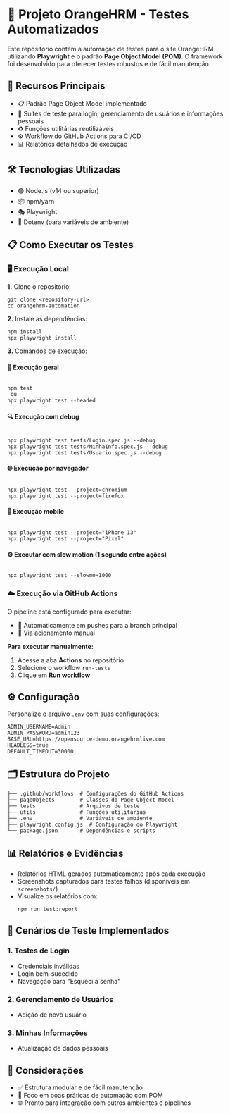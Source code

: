 <!DOCTYPE html>
<html lang="pt-BR">
<body>

  <h1>🍊 Projeto OrangeHRM - Testes Automatizados</h1>
  <p>Este repositório contém a automação de testes para o site OrangeHRM utilizando <strong>Playwright</strong> e o padrão <strong>Page Object Model (POM)</strong>. O framework foi desenvolvido para oferecer testes robustos e de fácil manutenção.</p>

  <h2>🚀 Recursos Principais</h2>
  <ul>
    <li>📋 Padrão Page Object Model implementado</li>
    <li>🧪 Suítes de teste para login, gerenciamento de usuários e informações pessoais</li>
    <li>♻️ Funções utilitárias reutilizáveis</li>
    <li>⚙️ Workflow do GitHub Actions para CI/CD</li>
    <li>📊 Relatórios detalhados de execução</li>
  </ul>

  <h2>🛠️ Tecnologias Utilizadas</h2>
  <ul>
    <li>🟢 Node.js (v14 ou superior)</li>
    <li>📦 npm/yarn</li>
    <li>🎭 Playwright</li>
    <li>📄 Dotenv (para variáveis de ambiente)</li>
  </ul>

  <h2>📋 Como Executar os Testes</h2>

  <h3>🖥️ Execução Local</h3>
  <p><strong>1.</strong> Clone o repositório:</p>
  <pre><code>git clone &lt;repository-url&gt;
cd orangehrm-automation</code></pre>

  <p><strong>2.</strong> Instale as dependências:</p>
  <pre><code>npm install
npx playwright install</code></pre>

  <p><strong>3.</strong> Comandos de execução:</p>
  
  <h4>🧪 Execução geral</h4>
  <pre><code>
npm test
 ou
npx playwright test --headed</code></pre>

  <h4>🔍 Execução com debug</h4>
  <pre><code>
npx playwright test tests/Login.spec.js --debug
npx playwright test tests/MinhaInfo.spec.js --debug
npx playwright test tests/Usuario.spec.js --debug</code></pre>

  <h4>🌐 Execução por navegador</h4>
  <pre><code>
npx playwright test --project=chromium
npx playwright test --project=firefox</code></pre>

  <h4>📱 Execução mobile</h4>
  <pre><code>
npx playwright test --project="iPhone 13"
npx playwright test --project="Pixel"</code></pre>

  <h4>⚙️ Executar com slow motion (1 segundo entre ações)</h4>
  <pre><code>
npx playwright test --slowmo=1000</code></pre>

  <h3>☁️ Execução via GitHub Actions</h3>
  <p>O pipeline está configurado para executar:</p>
  <ul>
    <li>📌 Automaticamente em pushes para a branch principal</li>
    <li>🚀 Via acionamento manual</li>
  </ul>

  <p><strong>Para executar manualmente:</strong></p>
  <ol>
    <li>Acesse a aba <strong>Actions</strong> no repositório</li>
    <li>Selecione o workflow <code>run-tests</code></li>
    <li>Clique em <strong>Run workflow</strong></li>
  </ol>

  <h2>⚙️ Configuração</h2>
  <p>Personalize o arquivo <code>.env</code> com suas configurações:</p>
  <pre><code>ADMIN_USERNAME=Admin
ADMIN_PASSWORD=admin123
BASE_URL=https://opensource-demo.orangehrmlive.com
HEADLESS=true
DEFAULT_TIMEOUT=30000</code></pre>

  <h2>🗂️ Estrutura do Projeto</h2>
  <pre><code>├── .github/workflows  # Configurações do GitHub Actions
├── pageObjects        # Classes do Page Object Model
├── tests              # Arquivos de teste
├── utils              # Funções utilitárias
├── .env               # Variáveis de ambiente
├── playwright.config.js  # Configuração do Playwright
└── package.json       # Dependências e scripts</code></pre>

  <h2>📊 Relatórios e Evidências</h2>
  <ul>
    <li>Relatórios HTML gerados automaticamente após cada execução</li>
    <li>Screenshots capturados para testes falhos (disponíveis em <code>screenshots/</code>)</li>
    <li>Visualize os relatórios com:
      <pre><code>npm run test:report</code></pre>
    </li>
  </ul>

  <h2>🧪 Cenários de Teste Implementados</h2>
  <h3>1. Testes de Login</h3>
  <ul>
    <li>Credenciais inválidas</li>
    <li>Login bem-sucedido</li>
    <li>Navegação para "Esqueci a senha"</li>
  </ul>

  <h3>2. Gerenciamento de Usuários</h3>
  <ul>
    <li>Adição de novo usuário</li>
  </ul>

  <h3>3. Minhas Informações</h3>
  <ul>
    <li>Atualização de dados pessoais</li>
  </ul>

  <h2>📌 Considerações</h2>
  <ul>
    <li>✅ Estrutura modular e de fácil manutenção</li>
    <li>📘 Foco em boas práticas de automação com POM</li>
    <li>🌐 Pronto para integração com outros ambientes e pipelines</li>
  </ul>
</body>
</html>

